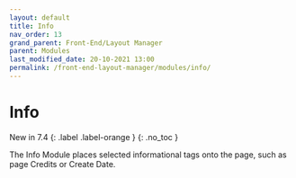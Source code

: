 ```yaml
---
layout: default
title: Info
nav_order: 13
grand_parent: Front-End/Layout Manager
parent: Modules
last_modified_date: 20-10-2021 13:00
permalink: /front-end-layout-manager/modules/info/
---
```


# Info
New in 7.4
{: .label .label-orange }
{: .no_toc }

The Info Module places selected informational tags onto the page, such as page Credits or Create Date.

